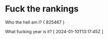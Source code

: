 # Fuck the rankings

Who the hell am I?
{ 825467 }

What fucking year is it?
[ 2024-01-10T13:17:45Z ]
